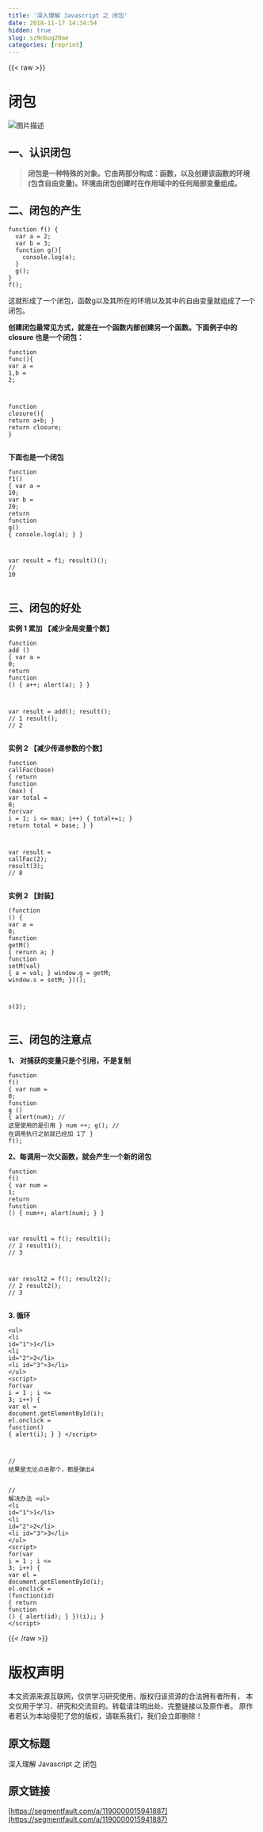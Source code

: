 ```yaml
---
title: '深入理解 Javascript 之 闭包' 
date: 2018-11-17 14:34:54
hidden: true
slug: sz9nbug20ae
categories: [reprint]
---
```


{{< raw >}}
<h1 id="articleHeader0">&#x95ED;&#x5305;</h1><p><span class="img-wrap"><img data-src="/img/bVbe3nk?w=1335&amp;h=653" src="https://static.alili.tech/img/bVbe3nk?w=1335&amp;h=653" alt="&#x56FE;&#x7247;&#x63CF;&#x8FF0;" title="&#x56FE;&#x7247;&#x63CF;&#x8FF0;" style="cursor:pointer;display:inline"></span></p><h2 id="articleHeader1">&#x4E00;&#x3001;&#x8BA4;&#x8BC6;&#x95ED;&#x5305;</h2><blockquote><strong>&#x95ED;&#x5305;&#x662F;&#x4E00;&#x79CD;&#x7279;&#x6B8A;&#x7684;&#x5BF9;&#x8C61;&#x3002;&#x5B83;&#x7531;&#x4E24;&#x90E8;&#x5206;&#x6784;&#x6210;&#xFF1A;&#x51FD;&#x6570;&#xFF0C;&#x4EE5;&#x53CA;&#x521B;&#x5EFA;&#x8BE5;&#x51FD;&#x6570;&#x7684;&#x73AF;&#x5883;(&#x5305;&#x542B;&#x81EA;&#x7531;&#x53D8;&#x91CF;)&#x3002;&#x73AF;&#x5883;&#x7531;&#x95ED;&#x5305;&#x521B;&#x5EFA;&#x65F6;&#x5728;&#x4F5C;&#x7528;&#x57DF;&#x4E2D;&#x7684;&#x4EFB;&#x4F55;&#x5C40;&#x90E8;&#x53D8;&#x91CF;&#x7EC4;&#x6210;&#x3002;</strong></blockquote><h2 id="articleHeader2">&#x4E8C;&#x3001;&#x95ED;&#x5305;&#x7684;&#x4EA7;&#x751F;</h2><div class="widget-codetool" style="display:none"><div class="widget-codetool--inner"><span class="selectCode code-tool" data-toggle="tooltip" data-placement="top" title="" data-original-title="&#x5168;&#x9009;"></span> <span type="button" class="copyCode code-tool" data-toggle="tooltip" data-placement="top" data-clipboard-text="function f() {
  var a = 2;
  var b = 3;
  function g(){
    console.log(a);
  }  
  g();
}
f();" title="" data-original-title="&#x590D;&#x5236;"></span> <span type="button" class="saveToNote code-tool" data-toggle="tooltip" data-placement="top" title="" data-original-title="&#x653E;&#x8FDB;&#x7B14;&#x8BB0;"></span></div></div><pre class="javascript hljs"><code class="js"><span class="hljs-function"><span class="hljs-keyword">function</span> <span class="hljs-title">f</span>(<span class="hljs-params"></span>) </span>{
  <span class="hljs-keyword">var</span> a = <span class="hljs-number">2</span>;
  <span class="hljs-keyword">var</span> b = <span class="hljs-number">3</span>;
  <span class="hljs-function"><span class="hljs-keyword">function</span> <span class="hljs-title">g</span>(<span class="hljs-params"></span>)</span>{
    <span class="hljs-built_in">console</span>.log(a);
  }  
  g();
}
f();</code></pre><p>&#x8FD9;&#x5C31;&#x5F62;&#x6210;&#x4E86;&#x4E00;&#x4E2A;&#x95ED;&#x5305;&#xFF0C;&#x51FD;&#x6570;g&#x4EE5;&#x53CA;&#x5176;&#x6240;&#x5728;&#x7684;&#x73AF;&#x5883;&#x4EE5;&#x53CA;&#x5176;&#x4E2D;&#x7684;&#x81EA;&#x7531;&#x53D8;&#x91CF;&#x5C31;&#x7EC4;&#x6210;&#x4E86;&#x4E00;&#x4E2A;&#x95ED;&#x5305;&#x3002;</p><p><strong>&#x521B;&#x5EFA;&#x95ED;&#x5305;&#x6700;&#x5E38;&#x89C1;&#x65B9;&#x5F0F;&#xFF0C;&#x5C31;&#x662F;&#x5728;&#x4E00;&#x4E2A;&#x51FD;&#x6570;&#x5185;&#x90E8;&#x521B;&#x5EFA;&#x53E6;&#x4E00;&#x4E2A;&#x51FD;&#x6570;&#x3002;&#x4E0B;&#x9762;&#x4F8B;&#x5B50;&#x4E2D;&#x7684; closure &#x4E5F;&#x662F;&#x4E00;&#x4E2A;&#x95ED;&#x5305;&#xFF1A;</strong></p><div class="widget-codetool" style="display:none"><div class="widget-codetool--inner"><span class="selectCode code-tool" data-toggle="tooltip" data-placement="top" title="" data-original-title="&#x5168;&#x9009;"></span> <span type="button" class="copyCode code-tool" data-toggle="tooltip" data-placement="top" data-clipboard-text="function func(){
  var a = 1,b = 2;
  
  function closure(){
    return a+b;
  }
  return closure;
}" title="" data-original-title="&#x590D;&#x5236;"></span> <span type="button" class="saveToNote code-tool" data-toggle="tooltip" data-placement="top" title="" data-original-title="&#x653E;&#x8FDB;&#x7B14;&#x8BB0;"></span></div></div><pre class="javascript hljs"><code class="js"><span class="hljs-function"><span class="hljs-keyword">function</span> <span class="hljs-title">func</span>(<span class="hljs-params"></span>)</span>{
  <span class="hljs-keyword">var</span> a = <span class="hljs-number">1</span>,b = <span class="hljs-number">2</span>;
  
  <span class="hljs-function"><span class="hljs-keyword">function</span> <span class="hljs-title">closure</span>(<span class="hljs-params"></span>)</span>{
    <span class="hljs-keyword">return</span> a+b;
  }
  <span class="hljs-keyword">return</span> closure;
}</code></pre><p><strong>&#x4E0B;&#x9762;&#x4E5F;&#x662F;&#x4E00;&#x4E2A;&#x95ED;&#x5305;</strong></p><div class="widget-codetool" style="display:none"><div class="widget-codetool--inner"><span class="selectCode code-tool" data-toggle="tooltip" data-placement="top" title="" data-original-title="&#x5168;&#x9009;"></span> <span type="button" class="copyCode code-tool" data-toggle="tooltip" data-placement="top" data-clipboard-text="function f1() {
  var a = 10;
  var b = 20;
  return function g() {
    console.log(a);
  }
}

var result = f1;
result()(); // 10" title="" data-original-title="&#x590D;&#x5236;"></span> <span type="button" class="saveToNote code-tool" data-toggle="tooltip" data-placement="top" title="" data-original-title="&#x653E;&#x8FDB;&#x7B14;&#x8BB0;"></span></div></div><pre class="javascript hljs"><code class="js"><span class="hljs-function"><span class="hljs-keyword">function</span> <span class="hljs-title">f1</span>(<span class="hljs-params"></span>) </span>{
  <span class="hljs-keyword">var</span> a = <span class="hljs-number">10</span>;
  <span class="hljs-keyword">var</span> b = <span class="hljs-number">20</span>;
  <span class="hljs-keyword">return</span> <span class="hljs-function"><span class="hljs-keyword">function</span> <span class="hljs-title">g</span>(<span class="hljs-params"></span>) </span>{
    <span class="hljs-built_in">console</span>.log(a);
  }
}

<span class="hljs-keyword">var</span> result = f1;
result()(); <span class="hljs-comment">// 10</span></code></pre><h2 id="articleHeader3">&#x4E09;&#x3001;&#x95ED;&#x5305;&#x7684;&#x597D;&#x5904;</h2><p><strong>&#x5B9E;&#x4F8B; 1 &#x7D2F;&#x52A0; &#x3010;&#x51CF;&#x5C11;&#x5168;&#x5C40;&#x53D8;&#x91CF;&#x4E2A;&#x6570;&#x3011;</strong></p><div class="widget-codetool" style="display:none"><div class="widget-codetool--inner"><span class="selectCode code-tool" data-toggle="tooltip" data-placement="top" title="" data-original-title="&#x5168;&#x9009;"></span> <span type="button" class="copyCode code-tool" data-toggle="tooltip" data-placement="top" data-clipboard-text="function add () {
  var a  = 0;
  return function () {
    a++;
    alert(a);
  }
}

var result = add();
result(); // 1
result(); // 2" title="" data-original-title="&#x590D;&#x5236;"></span> <span type="button" class="saveToNote code-tool" data-toggle="tooltip" data-placement="top" title="" data-original-title="&#x653E;&#x8FDB;&#x7B14;&#x8BB0;"></span></div></div><pre class="javascript hljs"><code class="js"><span class="hljs-function"><span class="hljs-keyword">function</span> <span class="hljs-title">add</span> (<span class="hljs-params"></span>) </span>{
  <span class="hljs-keyword">var</span> a  = <span class="hljs-number">0</span>;
  <span class="hljs-keyword">return</span> <span class="hljs-function"><span class="hljs-keyword">function</span> (<span class="hljs-params"></span>) </span>{
    a++;
    alert(a);
  }
}

<span class="hljs-keyword">var</span> result = add();
result(); <span class="hljs-comment">// 1</span>
result(); <span class="hljs-comment">// 2</span></code></pre><p><strong>&#x5B9E;&#x4F8B; 2 &#x3010;&#x51CF;&#x5C11;&#x4F20;&#x9012;&#x53C2;&#x6570;&#x7684;&#x4E2A;&#x6570;&#x3011;</strong></p><div class="widget-codetool" style="display:none"><div class="widget-codetool--inner"><span class="selectCode code-tool" data-toggle="tooltip" data-placement="top" title="" data-original-title="&#x5168;&#x9009;"></span> <span type="button" class="copyCode code-tool" data-toggle="tooltip" data-placement="top" data-clipboard-text="function callFac(base) {
  return function (max) {
    var total = 0;
    for(var i = 1; i &lt;= max; i++) {
      total+=i;
    }
    return total + base;
  }
}

var result = callFac(2);
result(3); // 8" title="" data-original-title="&#x590D;&#x5236;"></span> <span type="button" class="saveToNote code-tool" data-toggle="tooltip" data-placement="top" title="" data-original-title="&#x653E;&#x8FDB;&#x7B14;&#x8BB0;"></span></div></div><pre class="javascript hljs"><code class="js"><span class="hljs-function"><span class="hljs-keyword">function</span> <span class="hljs-title">callFac</span>(<span class="hljs-params">base</span>) </span>{
  <span class="hljs-keyword">return</span> <span class="hljs-function"><span class="hljs-keyword">function</span> (<span class="hljs-params">max</span>) </span>{
    <span class="hljs-keyword">var</span> total = <span class="hljs-number">0</span>;
    <span class="hljs-keyword">for</span>(<span class="hljs-keyword">var</span> i = <span class="hljs-number">1</span>; i &lt;= max; i++) {
      total+=i;
    }
    <span class="hljs-keyword">return</span> total + base;
  }
}

<span class="hljs-keyword">var</span> result = callFac(<span class="hljs-number">2</span>);
result(<span class="hljs-number">3</span>); <span class="hljs-comment">// 8</span></code></pre><p><strong>&#x5B9E;&#x4F8B; 2 &#x3010;&#x5C01;&#x88C5;&#x3011;</strong></p><div class="widget-codetool" style="display:none"><div class="widget-codetool--inner"><span class="selectCode code-tool" data-toggle="tooltip" data-placement="top" title="" data-original-title="&#x5168;&#x9009;"></span> <span type="button" class="copyCode code-tool" data-toggle="tooltip" data-placement="top" data-clipboard-text="(function () {
  var a = 0;
  function getM() {
    rerurn a;
  }
  function setM(val) {
    a = val;
  }
  window.g = getM;
  window.s = setM;
})();

s(3);" title="" data-original-title="&#x590D;&#x5236;"></span> <span type="button" class="saveToNote code-tool" data-toggle="tooltip" data-placement="top" title="" data-original-title="&#x653E;&#x8FDB;&#x7B14;&#x8BB0;"></span></div></div><pre class="javascript hljs"><code class="js">(<span class="hljs-function"><span class="hljs-keyword">function</span> (<span class="hljs-params"></span>) </span>{
  <span class="hljs-keyword">var</span> a = <span class="hljs-number">0</span>;
  <span class="hljs-function"><span class="hljs-keyword">function</span> <span class="hljs-title">getM</span>(<span class="hljs-params"></span>) </span>{
    rerurn a;
  }
  <span class="hljs-function"><span class="hljs-keyword">function</span> <span class="hljs-title">setM</span>(<span class="hljs-params">val</span>) </span>{
    a = val;
  }
  <span class="hljs-built_in">window</span>.g = getM;
  <span class="hljs-built_in">window</span>.s = setM;
})();

s(<span class="hljs-number">3</span>);</code></pre><h2 id="articleHeader4">&#x4E09;&#x3001;&#x95ED;&#x5305;&#x7684;&#x6CE8;&#x610F;&#x70B9;</h2><p><strong>1&#x3001; &#x5BF9;&#x6355;&#x83B7;&#x7684;&#x53D8;&#x91CF;&#x53EA;&#x662F;&#x4E2A;&#x5F15;&#x7528;&#xFF0C;&#x4E0D;&#x662F;&#x590D;&#x5236;</strong></p><div class="widget-codetool" style="display:none"><div class="widget-codetool--inner"><span class="selectCode code-tool" data-toggle="tooltip" data-placement="top" title="" data-original-title="&#x5168;&#x9009;"></span> <span type="button" class="copyCode code-tool" data-toggle="tooltip" data-placement="top" data-clipboard-text="function f() {
  var num = 0;
  function g () {
    alert(num); // &#x8FD9;&#x91CC;&#x4F7F;&#x7528;&#x7684;&#x662F;&#x5F15;&#x7528;
  }
  num ++;
  g(); // &#x5728;&#x8C03;&#x7528;&#x6267;&#x884C;&#x4E4B;&#x524D;&#x5C31;&#x5DF2;&#x7ECF;&#x52A0; 1&#x4E86;
} 
f();" title="" data-original-title="&#x590D;&#x5236;"></span> <span type="button" class="saveToNote code-tool" data-toggle="tooltip" data-placement="top" title="" data-original-title="&#x653E;&#x8FDB;&#x7B14;&#x8BB0;"></span></div></div><pre class="javascript hljs"><code class="js"><span class="hljs-function"><span class="hljs-keyword">function</span> <span class="hljs-title">f</span>(<span class="hljs-params"></span>) </span>{
  <span class="hljs-keyword">var</span> num = <span class="hljs-number">0</span>;
  <span class="hljs-function"><span class="hljs-keyword">function</span> <span class="hljs-title">g</span> (<span class="hljs-params"></span>) </span>{
    alert(num); <span class="hljs-comment">// &#x8FD9;&#x91CC;&#x4F7F;&#x7528;&#x7684;&#x662F;&#x5F15;&#x7528;</span>
  }
  num ++;
  g(); <span class="hljs-comment">// &#x5728;&#x8C03;&#x7528;&#x6267;&#x884C;&#x4E4B;&#x524D;&#x5C31;&#x5DF2;&#x7ECF;&#x52A0; 1&#x4E86;</span>
} 
f();</code></pre><p><strong>2&#x3001;&#x6BCF;&#x8C03;&#x7528;&#x4E00;&#x6B21;&#x7236;&#x51FD;&#x6570;&#xFF0C;&#x5C31;&#x4F1A;&#x4EA7;&#x751F;&#x4E00;&#x4E2A;&#x65B0;&#x7684;&#x95ED;&#x5305;</strong></p><div class="widget-codetool" style="display:none"><div class="widget-codetool--inner"><span class="selectCode code-tool" data-toggle="tooltip" data-placement="top" title="" data-original-title="&#x5168;&#x9009;"></span> <span type="button" class="copyCode code-tool" data-toggle="tooltip" data-placement="top" data-clipboard-text="function f() {
  var num = 1;
  return function () {
    num++;
    alert(num);
  }
}

var result1 = f();
result1(); // 2
result1(); // 3

var result2 = f();
result2(); // 2
result2(); // 3" title="" data-original-title="&#x590D;&#x5236;"></span> <span type="button" class="saveToNote code-tool" data-toggle="tooltip" data-placement="top" title="" data-original-title="&#x653E;&#x8FDB;&#x7B14;&#x8BB0;"></span></div></div><pre class="javascript hljs"><code class="js"><span class="hljs-function"><span class="hljs-keyword">function</span> <span class="hljs-title">f</span>(<span class="hljs-params"></span>) </span>{
  <span class="hljs-keyword">var</span> num = <span class="hljs-number">1</span>;
  <span class="hljs-keyword">return</span> <span class="hljs-function"><span class="hljs-keyword">function</span> (<span class="hljs-params"></span>) </span>{
    num++;
    alert(num);
  }
}

<span class="hljs-keyword">var</span> result1 = f();
result1(); <span class="hljs-comment">// 2</span>
result1(); <span class="hljs-comment">// 3</span>

<span class="hljs-keyword">var</span> result2 = f();
result2(); <span class="hljs-comment">// 2</span>
result2(); <span class="hljs-comment">// 3</span></code></pre><p><strong>3. &#x5FAA;&#x73AF;</strong></p><div class="widget-codetool" style="display:none"><div class="widget-codetool--inner"><span class="selectCode code-tool" data-toggle="tooltip" data-placement="top" title="" data-original-title="&#x5168;&#x9009;"></span> <span type="button" class="copyCode code-tool" data-toggle="tooltip" data-placement="top" data-clipboard-text="&lt;ul&gt;
    &lt;li id=&quot;1&quot;&gt;1&lt;/li&gt;
    &lt;li id=&quot;2&quot;&gt;2&lt;/li&gt;
    &lt;li id=&quot;3&quot;&gt;3&lt;/li&gt;
  &lt;/ul&gt;
  &lt;script&gt;
    for(var i = 1 ; i &lt;= 3; i++) {
      var el = document.getElementById(i);
      el.onclick = function() {
        alert(i);
      }
    }
  &lt;/script&gt;

  // &#x7ED3;&#x679C;&#x662F;&#x65E0;&#x8BBA;&#x70B9;&#x51FB;&#x90A3;&#x4E2A;&#xFF0C;&#x90FD;&#x662F;&#x5F39;&#x51FA;4" title="" data-original-title="&#x590D;&#x5236;"></span> <span type="button" class="saveToNote code-tool" data-toggle="tooltip" data-placement="top" title="" data-original-title="&#x653E;&#x8FDB;&#x7B14;&#x8BB0;"></span></div></div><pre class="javascript hljs"><code class="js">&lt;ul&gt;
    <span class="xml"><span class="hljs-tag">&lt;<span class="hljs-name">li</span> <span class="hljs-attr">id</span>=<span class="hljs-string">&quot;1&quot;</span>&gt;</span>1<span class="hljs-tag">&lt;/<span class="hljs-name">li</span>&gt;</span></span>
    &lt;li id=<span class="hljs-string">&quot;2&quot;</span>&gt;<span class="hljs-number">2</span>&lt;<span class="hljs-regexp">/li&gt;
    &lt;li id=&quot;3&quot;&gt;3&lt;/</span>li&gt;
  <span class="xml"><span class="hljs-tag">&lt;/<span class="hljs-name">ul</span>&gt;</span></span>
  &lt;script&gt;
    <span class="hljs-keyword">for</span>(<span class="hljs-keyword">var</span> i = <span class="hljs-number">1</span> ; i &lt;= <span class="hljs-number">3</span>; i++) {
      <span class="hljs-keyword">var</span> el = <span class="hljs-built_in">document</span>.getElementById(i);
      el.onclick = <span class="hljs-function"><span class="hljs-keyword">function</span>(<span class="hljs-params"></span>) </span>{
        alert(i);
      }
    }
  &lt;<span class="hljs-regexp">/script&gt;

  /</span><span class="hljs-regexp">/ &#x7ED3;&#x679C;&#x662F;&#x65E0;&#x8BBA;&#x70B9;&#x51FB;&#x90A3;&#x4E2A;&#xFF0C;&#x90FD;&#x662F;&#x5F39;&#x51FA;4</span></code></pre><div class="widget-codetool" style="display:none"><div class="widget-codetool--inner"><span class="selectCode code-tool" data-toggle="tooltip" data-placement="top" title="" data-original-title="&#x5168;&#x9009;"></span> <span type="button" class="copyCode code-tool" data-toggle="tooltip" data-placement="top" data-clipboard-text="// &#x89E3;&#x51B3;&#x529E;&#x6CD5;
&lt;ul&gt;
    &lt;li id=&quot;1&quot;&gt;1&lt;/li&gt;
    &lt;li id=&quot;2&quot;&gt;2&lt;/li&gt;
    &lt;li id=&quot;3&quot;&gt;3&lt;/li&gt;
  &lt;/ul&gt;
  &lt;script&gt;
    for(var i = 1 ; i &lt;= 3; i++) {
      var el = document.getElementById(i);
      el.onclick = (function(id) {
        return function () {
          alert(id);
        }
      })(i);;
    }
  &lt;/script&gt;" title="" data-original-title="&#x590D;&#x5236;"></span> <span type="button" class="saveToNote code-tool" data-toggle="tooltip" data-placement="top" title="" data-original-title="&#x653E;&#x8FDB;&#x7B14;&#x8BB0;"></span></div></div><pre class="javascript hljs"><code class="js"><span class="hljs-comment">// &#x89E3;&#x51B3;&#x529E;&#x6CD5;</span>
&lt;ul&gt;
    <span class="xml"><span class="hljs-tag">&lt;<span class="hljs-name">li</span> <span class="hljs-attr">id</span>=<span class="hljs-string">&quot;1&quot;</span>&gt;</span>1<span class="hljs-tag">&lt;/<span class="hljs-name">li</span>&gt;</span></span>
    &lt;li id=<span class="hljs-string">&quot;2&quot;</span>&gt;<span class="hljs-number">2</span>&lt;<span class="hljs-regexp">/li&gt;
    &lt;li id=&quot;3&quot;&gt;3&lt;/</span>li&gt;
  <span class="xml"><span class="hljs-tag">&lt;/<span class="hljs-name">ul</span>&gt;</span></span>
  &lt;script&gt;
    <span class="hljs-keyword">for</span>(<span class="hljs-keyword">var</span> i = <span class="hljs-number">1</span> ; i &lt;= <span class="hljs-number">3</span>; i++) {
      <span class="hljs-keyword">var</span> el = <span class="hljs-built_in">document</span>.getElementById(i);
      el.onclick = (<span class="hljs-function"><span class="hljs-keyword">function</span>(<span class="hljs-params">id</span>) </span>{
        <span class="hljs-keyword">return</span> <span class="hljs-function"><span class="hljs-keyword">function</span> (<span class="hljs-params"></span>) </span>{
          alert(id);
        }
      })(i);;
    }
  &lt;<span class="hljs-regexp">/script&gt;</span></code></pre>
{{< /raw >}}

# 版权声明
本文资源来源互联网，仅供学习研究使用，版权归该资源的合法拥有者所有，
本文仅用于学习、研究和交流目的。转载请注明出处、完整链接以及原作者。
原作者若认为本站侵犯了您的版权，请联系我们，我们会立即删除！

## 原文标题
深入理解 Javascript 之 闭包

## 原文链接
[https://segmentfault.com/a/1190000015941887](https://segmentfault.com/a/1190000015941887)

